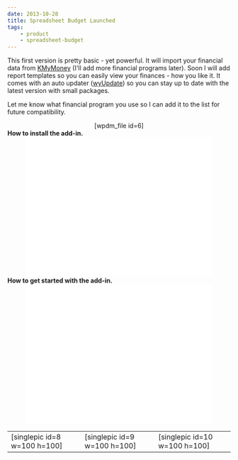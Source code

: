 ```yaml
---
date: 2013-10-28
title: Spreadsheet Budget Launched
tags:
    - product
    - spreadsheet-budget
---
```


This first version is pretty basic - yet powerful. It will import your financial data from <a href="http://kmymoney2.sourceforge.net/index-home.html">KMyMoney</a> (I'll add more financial programs later). Soon I will add report templates so you can easily view your finances - how you like it. It comes with an auto updater (<a href="wyday.com/wyupdate/‎">wyUpdate</a>) so you can stay up to date with the latest version with small packages.

Let me know what financial program you use so I can add it to the list for future compatibility.
<div align="center">[wpdm_file id=6]</div>
<strong>How to install the add-in.</strong>
<div align="center"><iframe src="//www.youtube.com/embed/hJbNhsCR-Qk" height="315" width="420" allowfullscreen="" frameborder="0"></iframe></div>
<strong>How to get started with the add-in.</strong>
<div align="center"><iframe src="//www.youtube.com/embed/OQFAi5MKwxk" height="315" width="420" allowfullscreen="" frameborder="0"></iframe></div>
<div align="center">
<table align="center">
<tbody>
<tr>
<td>[singlepic id=8 w=100 h=100]</td>
<td>[singlepic id=9 w=100 h=100]</td>
<td>[singlepic id=10 w=100 h=100]</td>
</tr>
</tbody>
</table>
</div>

		




